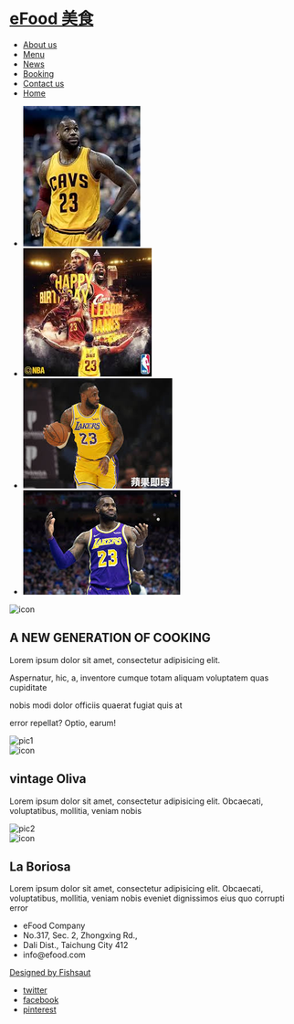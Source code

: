 
<meta name="description" content="eFood 美食餐廳的描述說明">
<meta name="viewport" content="width=device-width">
<link rel="stylesheet" type="text/css" href="css/reset.css">
<link href="css/phone.css" rel="stylesheet" type="text/css" media="only screen and (max-width:800px)">
<link href="css/style.css" rel="stylesheet" type="text/css" media="only screen and (min-width:801px)">
<!--[if lte IE 8]><link href="css/style.css" rel="stylesheet" type="text/css"><![endif]-->
<link rel="stylesheet" type="text/css" href="css/jquery.bxslider.css">
<link rel="stylesheet" type="text/css" href="css/slicknav.css">
</head>

<body>
<!--[if lte IE 8]>
<div class="tooOld">您正在使用 <strong>非常古老</strong> 的瀏覽器！強烈的建議 <a href="http://browsehappy.com/" target="_blank">更新您的瀏覽器</a> ，來改善您的上網體驗。</div>
<![endif]-->
<div id="header">
  <div class="container">
    <h1><a href="index.html" title="eFood 首頁" id="logo">eFood 美食</a></h1>
    <div id="nav">
      <ul><li><a href="about.html" title="關於我們">About us</a></li><li><a href="menu.html" title="餐飲目錄">Menu</a></li><li><a href="news.html" title="最新消息">News</a></li><li><a href="booking.html" title="線上訂位">Booking</a></li><li><a href="contact.html" title="聯絡我們">Contact us</a></li><li class="home"><a href="index.html" title="回首頁">Home</a></li></ul>
    </div>
  </div>
  <div id="banner">
    <ul class="bxslider">
      <li><img src="1.jpg" alt="pic" /></li>
      <li><img src="2.jpg" alt="pic" /></li>
      <li><img src="3.jpg" alt="pic" /></li>
      <li><img src="4.jpg" alt="pic" /></li>
    </ul>
  </div>
</div>
<div id="aboutUs">
  <div class="container"> <img src="img/aboutusIcon.png" alt="icon">
    <h2>A NEW GENERATION OF COOKING</h2>
    <p>Lorem ipsum dolor sit amet, consectetur adipisicing elit. </p>
    <p>Aspernatur, hic, a, inventore cumque totam aliquam voluptatem quas cupiditate</p>
    <p>nobis modi dolor officiis quaerat fugiat quis at </p>
    <p>error repellat? Optio, earum!</p>
  </div>
</div>
<div id="content">
  <div class="container">
    <div class="clearfix"><img src="img/index1.jpg" alt="pic1" class="c2 floatLeft">
      <div class="c1 floatRight" id="indexInfo1"> <img src="img/index1Icon.png" alt="icon">
        <h2>vintage Oliva</h2>
        <p>Lorem ipsum dolor sit amet, consectetur adipisicing elit. Obcaecati, voluptatibus, mollitia, veniam nobis</p>
      </div>
    </div>
    <div class="clearfix"><img src="img/index2.jpg" alt="pic2" class="c2 floatRight">
      <div class="c1 floatLeft" id="indexInfo2"> <img src="img/index2Icon.png" alt="icon">
        <h2>La Boriosa</h2>
        <p>Lorem ipsum dolor sit amet, consectetur adipisicing elit. Obcaecati, voluptatibus, mollitia, veniam nobis eveniet dignissimos eius quo corrupti error</p>
      </div>
    </div>
  </div>
</div>
<div id="footer">
  <div class="container clearfix">
    <ul id="company">
      <li>eFood Company</li>
      <li>No.317, Sec. 2, Zhongxing Rd., </li>
      <li>Dali Dist., Taichung City 412</li>
      <li>info@efood.com</li>
    </ul>
    <a href="http://fishsaut.com" target="_blank" id="designer" title="魚躍創意">Designed by Fishsaut</a>
    <ul id="social">
      <li><a href="http://twitter.com" title="link to Twitter" target="_blank" class="twitter">twitter</a></li>
      <li><a href="http://facebook.com/fishsaut/" title="link to Facebook" target="_blank" class="facebook">facebook</a></li>
      <li><a href="http://pinterest.com" target="_blank" title="link to Pinterest" class="pinterest">pinterest</a></li>
    </ul>
  </div>
</div>
<script src="js/jquery-1.11.1.min.js"></script> 
<script src="js/jquery.bxslider.min.js"></script> 
<script src="js/jquery.slicknav.min.js"></script> 
<script>
$(function(){
	$('.bxslider').bxSlider({mode:'vertical',speed:1500,pause:6000,auto:true});
	$('#nav ul').slicknav({label:''});
});
</script>
</body>
</html>
